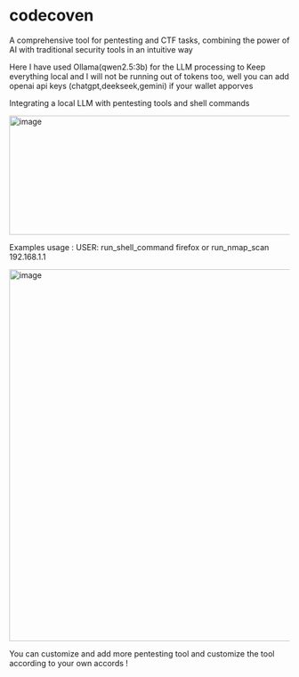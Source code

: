 # codecoven
A comprehensive tool for pentesting and CTF tasks, combining the power of AI with traditional security tools in an intuitive way

Here I have used Ollama(qwen2.5:3b) for the LLM processing to Keep everything local and I will not be running out of tokens too, well you can add openai api keys (chatgpt,deekseek,gemini) if your wallet apporves 

Integrating a local LLM with pentesting tools and shell commands

<img width="892" height="214" alt="image" src="https://github.com/user-attachments/assets/07138f78-fe2b-404c-86d9-98541e06f3ac" />

Examples usage : 
  USER: run_shell_command firefox or run_nmap_scan 192.168.1.1

<img width="1009" height="668" alt="image" src="https://github.com/user-attachments/assets/c9026e92-3bd0-409c-92c8-32d0fb1bf563" />

You can customize and add more pentesting tool and customize the tool according to your own accords ! 


